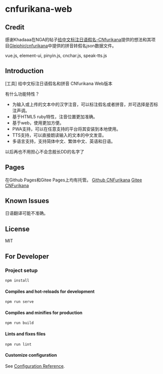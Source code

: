 # cnfurikana-web

## Credit

感谢Khadaaa在NGA的帖子[给中文标注日语假名-CNfurikana](https://ngabbs.com/read.php?tid=24124817)提供的想法和其项目[Gleiphir/cnfurikana](https://github.com/Gleiphir/cnfurikana)中提供的拼音转假名json数据文件。

vue.js, element-ui, pinyin.js, cnchar.js, speak-tts.js

## Introduction

[工具] 给中文标注日语假名和拼音 CNfurikana Web版本

有什么功能特性？

+ 为输入或上传的文本中的汉字注音，可以标注假名或者拼音，并可选择是否标注声调。
+ 基于HTML5 ruby特性，注音位置更加准确。
+ 基于web，使用更加方便。
+ PWA支持，可以在任意支持的平台将其安装到本地使用。
+ TTS支持，可以直接朗读输入的文本的中文发音。
+ 多语言支持，支持简体中文、繁体中文、英语和日语。

以后再也不用担心不会念舰长DD的名字了

## Pages

在Github Pages和Gitee Pages上均有托管。
[Github CNFurikana](https://cnfurikana.github.io/)
[Gitee CNFurikana](https://cnfurikana.gitee.io/)

## Known Issues

日语翻译可能不准确。

## License

MIT

## For Developer

### Project setup
```
npm install
```

#### Compiles and hot-reloads for development
```
npm run serve
```

#### Compiles and minifies for production
```
npm run build
```

#### Lints and fixes files
```
npm run lint
```

#### Customize configuration
See [Configuration Reference](https://cli.vuejs.org/config/).
